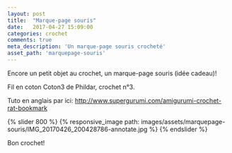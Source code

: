 ```yaml
---
layout: post
title:  "Marque-page souris"
date:   2017-04-27 15:09:00
categories: crochet
comments: true
meta_description: 'Un marque-page souris crocheté'
asset_path: 'marquepage-souris'
---
```



Encore un petit objet au crochet, un marque-page souris (idée cadeau)!

Fil en coton Coton3 de Phildar, crochet n°3.

Tuto en anglais par ici: <http://www.supergurumi.com/amigurumi-crochet-rat-bookmark>

{% slider 800 %}
{% responsive_image path: images/assets/marquepage-souris/IMG_20170426_200428786-annotate.jpg %}
{% endslider %}

Bon crochet!
